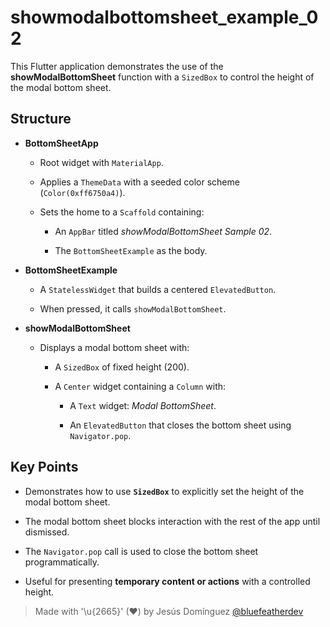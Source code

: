# showmodalbottomsheet_example_02

This Flutter application demonstrates the use of the **showModalBottomSheet** function with a `SizedBox` to control the height of the modal bottom sheet.

## Structure

- **BottomSheetApp**

  - Root widget with `MaterialApp`.
  
  - Applies a `ThemeData` with a seeded color scheme (`Color(0xff6750a4)`).
  - Sets the home to a `Scaffold` containing:
  
    - An `AppBar` titled *showModalBottomSheet Sample 02*.
    
    - The `BottomSheetExample` as the body.

- **BottomSheetExample**

  - A `StatelessWidget` that builds a centered `ElevatedButton`.
  
  - When pressed, it calls `showModalBottomSheet`.

- **showModalBottomSheet**

  - Displays a modal bottom sheet with:
  
    - A `SizedBox` of fixed height (200).
    
    - A `Center` widget containing a `Column` with:
    
      - A `Text` widget: *Modal BottomSheet*.
      
      - An `ElevatedButton` that closes the bottom sheet using `Navigator.pop`.

## Key Points

- Demonstrates how to use **`SizedBox`** to explicitly set the height of the modal bottom sheet.

- The modal bottom sheet blocks interaction with the rest of the app until dismissed.
- The `Navigator.pop` call is used to close the bottom sheet programmatically.
- Useful for presenting **temporary content or actions** with a controlled height.

> Made with '\u{2665}' (♥) by Jesús Domínguez [@bluefeatherdev](https://github.com/bluefeatherdev)
